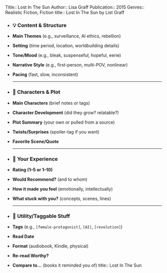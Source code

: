 Title:: Lost In The Sun
Author:: Lisa Graff
Publication:: 2015
Genres:: Realistic Fiction, Fiction
title:: Lost In The Sun by List Graff

- ### 💡  **Content & Structure**
- **Main Themes** (e.g., surveillance, AI ethics, rebellion)
- **Setting** (time period, location, worldbuilding details)
- **Tone/Mood** (e.g., bleak, suspenseful, hopeful, eerie)
- **Narrative Style** (e.g., first-person, multi-POV, nonlinear)
- **Pacing** (fast, slow, inconsistent)
  
  ---
- ### 🧠  **Characters & Plot**
- **Main Characters** (brief notes or tags)
- **Character Development** (did they grow? relatable?)
- **Plot Summary** (your own or pulled from a source)
- **Twists/Surprises** (spoiler-tag if you want)
- **Favorite Scene/Quote**
  
  ---
- ### 🧭  **Your Experience**
- **Rating (1–5 or 1–10)**
- **Would Recommend?** (and to whom)
- **How it made you feel** (emotionally, intellectually)
- **What stuck with you?** (concepts, scenes, lines)
  
  ---
- ### 🔄  **Utility/Taggable Stuff**
- **Tags** (e.g., `[female-protagonist]`, `[AI]`, `[revolution]`)
- **Read Date**
- **Format** (audiobook, Kindle, physical)
- **Re-read Worthy?**
- **Compare to…** (books it reminded you of)
title:: Lost In The Sun
